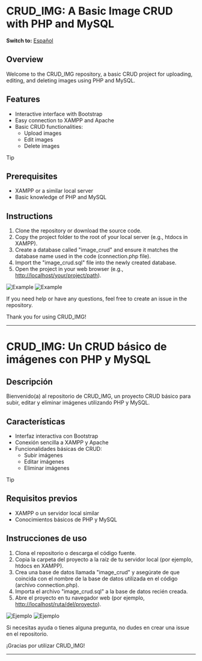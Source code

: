 # CRUD_IMG: A Basic Image CRUD with PHP and MySQL
**Switch to:**
[Español](#crud_img-un-crud-básico-de-imágenes-con-php-y-mysql)

## Overview
Welcome to the CRUD_IMG repository, a basic CRUD project for uploading, editing, and deleting images using PHP and MySQL.

## Features

- Interactive interface with Bootstrap
- Easy connection to XAMPP and Apache
- Basic CRUD functionalities:
  - Upload images
  - Edit images
  - Delete images

> [!TIP]
> ## Prerequisites
> - XAMPP or a similar local server
> - Basic knowledge of PHP and MySQL

## Instructions

1. Clone the repository or download the source code.
2. Copy the project folder to the root of your local server (e.g., htdocs in XAMPP).
3. Create a database called "image_crud" and ensure it matches the database name used in the code (connection.php file).
4. Import the "image_crud.sql" file into the newly created database.
5. Open the project in your web browser (e.g., [http://localhost/your/project/path](http://localhost/your/project/path)).

![Example](./images/crud_2_img.png?width=100)
![Example](./images/crud_2_img_sql.png?width=100)

If you need help or have any questions, feel free to create an issue in the repository.

Thank you for using CRUD_IMG!

---

# CRUD_IMG: Un CRUD básico de imágenes con PHP y MySQL

## Descripción
Bienvenido(a) al repositorio de CRUD_IMG, un proyecto CRUD básico para subir, editar y eliminar imágenes utilizando PHP y MySQL.

## Características

- Interfaz interactiva con Bootstrap
- Conexión sencilla a XAMPP y Apache
- Funcionalidades básicas de CRUD:
  - Subir imágenes
  - Editar imágenes
  - Eliminar imágenes

> [!TIP]
> ## Requisitos previos
> - XAMPP o un servidor local similar
> - Conocimientos básicos de PHP y MySQL

## Instrucciones de uso

1. Clona el repositorio o descarga el código fuente.
2. Copia la carpeta del proyecto a la raíz de tu servidor local (por ejemplo, htdocs en XAMPP).
3. Crea una base de datos llamada "image_crud" y asegúrate de que coincida con el nombre de la base de datos utilizada en el código (archivo connection.php).
4. Importa el archivo "image_crud.sql" a la base de datos recién creada.
5. Abre el proyecto en tu navegador web (por ejemplo, [http://localhost/ruta/del/proyecto](http://localhost/ruta/del/proyecto)).

![Ejemplo](./images/crud_2_img.png?width=100)
![Ejemplo](./images/crud_2_img_sql.png?width=100)

Si necesitas ayuda o tienes alguna pregunta, no dudes en crear una issue en el repositorio.

¡Gracias por utilizar CRUD_IMG!

---
